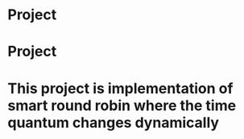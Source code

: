 # Project
# Project
# This project is implementation of smart round robin where the time quantum changes dynamically
